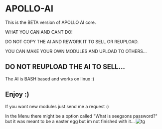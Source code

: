 # APOLLO-AI
This is the BETA version of APOLLO AI core.

WHAT YOU CAN AND CANT DO!

DO NOT COPY THE AI AND REWORK IT TO SELL OR REUPLOAD.

YOU CAN MAKE YOUR OWN MODULES AND UPLOAD TO OTHERS...

DO NOT REUPLOAD THE AI TO SELL...
----------------------------------------------------------

The AI is BASH based and works on linux :)



Enjoy :)
----------------------------------------------------------

If you want new modules just send me a request :)

In the Menu there might be a option called "What is seegsons password?" but it was meant to be a easter egg but im not finished with it...
![tg](https://user-images.githubusercontent.com/93089744/149832813-74b6eca1-95b5-460e-ae67-d73cd9744ff6.png)
